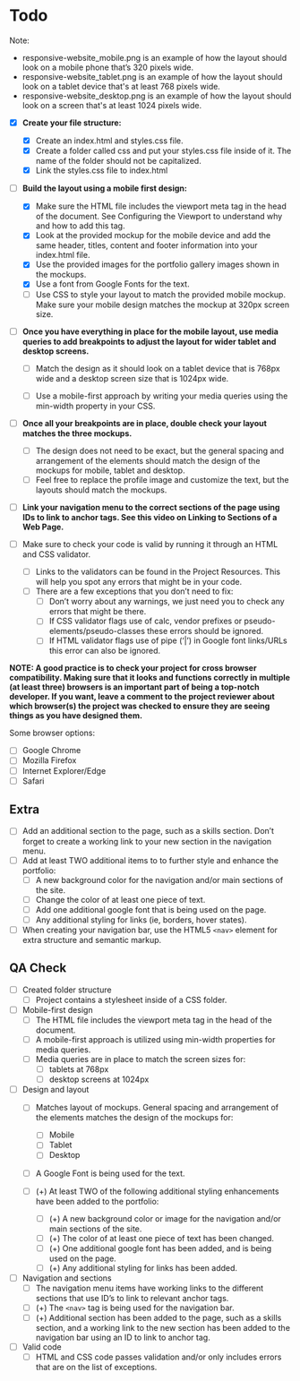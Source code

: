 ﻿# Todo

Note: 
  - responsive-website_mobile.png is an example of how the layout should look on a mobile phone that’s 320 pixels wide.
  - responsive-website_tablet.png is an example of how the layout should look on a tablet device that's at least 768 pixels wide.
  - responsive-website_desktop.png is an example of how the layout should look on a screen that's at least 1024 pixels wide.


  - [X] **Create your file structure:**

    - [X] Create an index.html and styles.css file.
    - [X] Create a folder called css and put your styles.css file inside of it. The name of the folder should not be capitalized.
    - [X] Link the styles.css file to index.html

  - [ ] **Build the layout using a mobile first design:**

    - [X] Make sure the HTML file includes the viewport meta tag in the head of the document. See Configuring the Viewport to understand why and how to add this tag.
    - [X] Look at the provided mockup for the mobile device and add the same header, titles, content and footer information into your index.html file.
    - [x] Use the provided images for the portfolio gallery images shown in the mockups.
    - [X] Use a font from Google Fonts for the text.
    - [ ] Use CSS to style your layout to match the provided mobile mockup. Make sure your mobile design matches the mockup at 320px screen size.

  - [ ] **Once you have everything in place for the mobile layout, use media queries to add breakpoints to adjust the layout for wider tablet and desktop screens.**

    - [ ] Match the design as it should look on a tablet device that is 768px wide and a desktop screen size that is 1024px wide.
    - [ ] Use a mobile-first approach by writing your media queries using the min-width property in your CSS.


  - [ ] **Once all your breakpoints are in place, double check your layout matches the three mockups.**

    - [ ] The design does not need to be exact, but the general spacing and arrangement of the elements should match the design of the mockups for mobile, tablet and desktop.
    - [ ] Feel free to replace the profile image and customize the text, but the layouts should match the mockups.

  - [ ] **Link your navigation menu to the correct sections of the page using IDs to link to anchor tags. See this video on Linking to Sections of a Web Page.**

  - [ ] Make sure to check your code is valid by running it through an HTML and CSS validator.
    - [ ] Links to the validators can be found in the Project Resources. This will help you spot any errors that might be in your code.
    - [ ] There are a few exceptions that you don’t need to fix:
      - [ ] Don’t worry about any warnings, we just need you to check any errors that might be there.
      - [ ] If CSS validator flags use of calc, vendor prefixes or pseudo-elements/pseudo-classes these errors should be ignored.
      - [ ] If HTML validator flags use of pipe (‘|’) in Google font links/URLs this error can also be ignored.

**NOTE: A good practice is to check your project for cross browser compatibility. Making sure that it looks and functions correctly in multiple (at least three) browsers is an important part of being a top-notch developer. If you want, leave a comment to the project reviewer about which browser(s) the project was checked to ensure they are seeing things as you have designed them.**

Some browser options:

  - [ ] Google Chrome
  - [ ] Mozilla Firefox
  - [ ] Internet Explorer/Edge
  - [ ] Safari

## Extra

  - [ ] Add an additional section to the page, such as a skills section. Don’t forget to create a working link to your new section in the navigation menu.
  - [ ] Add at least TWO additional items to to further style and enhance the portfolio:
      - [ ] A new background color for the navigation and/or main sections of the site.
      - [ ] Change the color of at least one piece of text.
      - [ ] Add one additional google font that is being used on the page.
      - [ ] Any additional styling for links (ie, borders, hover states).

  - [ ] When creating your navigation bar, use the HTML5 `<nav>` element for extra structure and semantic markup.

## QA Check 

  - [ ] Created folder structure 
    - [ ] Project contains a stylesheet inside of a CSS folder. 
  - [ ] Mobile-first design
    - [ ] The HTML file includes the viewport meta tag in the head of the document.
    - [ ] A mobile-first approach is utilized using min-width properties for media queries.
    - [ ] Media queries are in place to match the screen sizes for:
      - [ ] tablets at 768px
      - [ ] desktop screens at 1024px
  - [ ] Design and layout
    - [ ] Matches layout of mockups. General spacing and arrangement of the elements matches the design of the mockups for:
      - [ ] Mobile
      - [ ] Tablet
      - [ ] Desktop
    - [ ] A Google Font is being used for the text.

    - [ ] (+) At least TWO of the following additional styling enhancements have been added to the portfolio:
      - [ ] (+) A new background color or image for the navigation and/or main sections of the site.
      - [ ] (+) The color of at least one piece of text has been changed.
      - [ ] (+) One additional google font has been added, and is being used on the page.
      - [ ] (+) Any additional styling for links has been added.

  - [ ] Navigation and sections
    - [ ] The navigation menu items have working links to the different sections that use ID’s to link to relevant anchor tags.
    - [ ] (+) The `<nav>` tag is being used for the navigation bar.
    - [ ] (+) Additional section has been added to the page, such as a skills section, and a working link to the new section has been added to the navigation bar using an ID to link to anchor tag.

  - [ ] Valid code
    - [ ] HTML and CSS code passes validation and/or only includes errors that are on the list of exceptions.